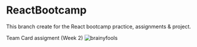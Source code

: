 # ReactBootcamp
This branch create for the React bootcamp practice, assignments & project.

Team Card assigment (Week 2) 
![brainyfools](https://user-images.githubusercontent.com/59788090/204500395-d9b1067a-cc21-427e-be09-1294d7ce3723.png)
